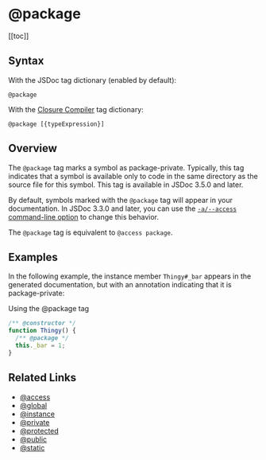 # @package

[[toc]]

## Syntax

With the JSDoc tag dictionary (enabled by default):

`@package`

With the [Closure Compiler](https://github.com/google/closure-compiler/wiki/Annotating-JavaScript-for-the-Closure-Compiler#jsdoc-tags) tag dictionary:

`@package [{typeExpression}]`

## Overview

The `@package` tag marks a symbol as package-private. Typically, this tag indicates that a symbol is available only to code in the same directory as the source file for this symbol. This tag is available in JSDoc 3.5.0 and later.

By default, symbols marked with the `@package` tag will appear in your documentation. In JSDoc 3.3.0 and later, you can use the [`-a/--access` command-line option](../about/commandline.md) to change this behavior.

The `@package` tag is equivalent to `@access package`.

## Examples

In the following example, the instance member `Thingy#_bar` appears in the generated documentation, but with an annotation indicating that it is package-private:

Using the @package tag

```js
/** @constructor */
function Thingy() {
  /** @package */
  this._bar = 1;
}
```

## Related Links

- [@access](./access.md)
- [@global](./global.md)
- [@instance](./instance.md)
- [@private](./private.md)
- [@protected](./protected.md)
- [@public](./public.md)
- [@static](./static.md)
